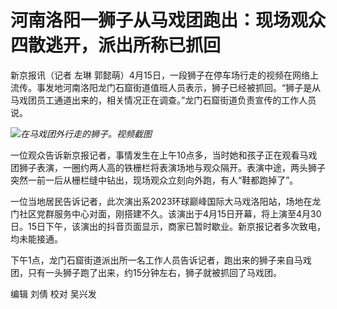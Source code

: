 # 河南洛阳一狮子从马戏团跑出：现场观众四散逃开，派出所称已抓回

新京报讯（记者 左琳
郭懿萌）4月15日，一段狮子在停车场行走的视频在网络上流传。事发地河南洛阳龙门石窟街道值班人员表示，狮子已经被抓回。“狮子是从马戏团员工通道出来的，相关情况正在调查。”龙门石窟街道负责宣传的工作人员说。

![](https://inews.gtimg.com/om_bt/O2ONZYfgP1ZUnkF37enb02jjh6RkxJnBytJNRxeZRuLHgAA/1000)_在马戏团外行走的狮子。视频截图_

一位观众告诉新京报记者，事情发生在上午10点多，当时她和孩子正在观看马戏团狮子表演，一圈约两人高的铁栅栏将表演场地与观众隔开。表演中途，两头狮子突然一前一后从栅栏缝中钻出，现场观众立刻向外跑，有人“鞋都跑掉了”。

一位当地居民告诉记者，此次演出系2023环球巅峰国际大马戏洛阳站，场地在龙门社区党群服务中心对面，刚搭建不久。该演出于4月15日开幕，将上演至4月30日。15日下午，该演出的抖音页面显示，商家已暂时歇业。新京报记者多次致电，均未能接通。

下午1点，龙门石窟街道派出所一名工作人员告诉记者，跑出来的狮子来自马戏团，只有一头狮子跑了出来，约15分钟左右，狮子就被抓回了马戏团。

编辑 刘倩 校对 吴兴发

